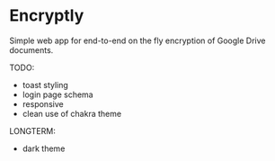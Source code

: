 # Encryptly

Simple web app for end-to-end on the fly encryption of Google Drive documents.

TODO:
- toast styling
- login page schema
- responsive
- clean use of chakra theme

LONGTERM:
- dark theme